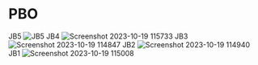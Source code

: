 # PBO

JB5 ![JB5](https://github.com/Macchyy/PBO/assets/148258930/7d9a5b21-956d-40cb-8e04-858c5d6fde67)
JB4 ![Screenshot 2023-10-19 115733](https://github.com/Macchyy/PBO/assets/148258930/8adf14f6-72b7-4716-8bfb-68a97e5b4c14)
JB3 ![Screenshot 2023-10-19 114847](https://github.com/Macchyy/PBO/assets/148258930/e1dfa5ec-c6b0-4797-90cd-af4b3f02ad65)
JB2 ![Screenshot 2023-10-19 114940](https://github.com/Macchyy/PBO/assets/148258930/1b0f8064-9df5-4332-bd28-26ab8e97622f)
JB1 ![Screenshot 2023-10-19 115008](https://github.com/Macchyy/PBO/assets/148258930/587c65ec-b62f-4879-a40d-8b0ac5816c1b)


